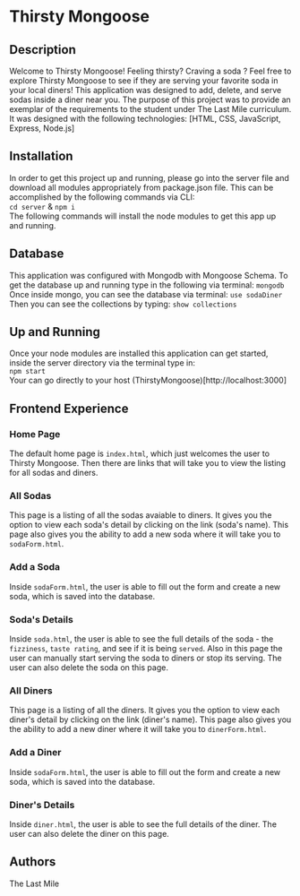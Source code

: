 # Thirsty Mongoose
## Description
Welcome to Thirsty Mongoose! Feeling thirsty? Craving a soda ? Feel free to explore 
Thirsty Mongoose to see if they are serving your favorite soda in your local diners! 
This application was designed to add, delete, and serve sodas inside a diner near you. 
The purpose of this project was to provide an exemplar of the requirements to the student 
under The Last Mile curriculum. It was designed with the following technologies: [HTML, CSS, JavaScript, Express, Node.js]

## Installation
In order to get this project up and running, please go into the server file and 
download all modules appropriately from package.json file. This can be accomplished
by the following commands via CLI: 
<br />
`cd server` & `npm i` 
<br />
The following commands will install the node modules to get this app up and running.

## Database
This application was configured with Mongodb with Mongoose Schema. To get the database
up and running type in the following via terminal:
`mongodb`
Once inside mongo, you can see the database via terminal: `use sodaDiner`
Then you can see the collections by typing: `show collections`


## Up and Running
Once your node modules are installed this application can get started, inside the server directory via the terminal type in: 
<br />
`npm start`
<br />
Your can go directly to your host (ThirstyMongoose)[http://localhost:3000]

## Frontend Experience

### Home Page
The default home page is `index.html`, which just welcomes the user to Thirsty Mongoose. 
Then there are links that will take you to view the listing for all sodas and diners.

### All Sodas
This page is a listing of all the sodas avaiable to diners. It gives you the option to 
view each soda's detail by clicking on the link (soda's name). This page also gives you the ability
to add a new soda where it will take you to `sodaForm.html`.

### Add a Soda
Inside `sodaForm.html`, the user is able to fill out the form and
create a new soda, which is saved into the database.

### Soda's Details
Inside `soda.html`, the user is able to see the full details of the soda - the `fizziness`,
`taste rating`, and see if it is being `served`. Also in this page the user can manually start serving the soda to diners or stop its serving. The user can also delete the soda on this page.

### All Diners
This page is a listing of all the diners. It gives you the option to 
view each diner's detail by clicking on the link (diner's name). This page also gives you the ability to add a new diner where it will take you to `dinerForm.html`.

### Add a Diner
Inside `sodaForm.html`, the user is able to fill out the form and
create a new soda, which is saved into the database. 

### Diner's Details
Inside `diner.html`, the user is able to see the full details of the diner. The user can also delete the diner on this page.


## Authors
The Last Mile 